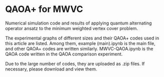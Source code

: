 # QAOA+ for MWVC
Numerical simulation code and results of applying quantum alternating operator ansatz to the minimum weighted vertex cover problem.

  The experimental graphs of different sizes and their QAOA+ codes used in this article are listed. Among them, example (main).ipynb is the main file, and other QAOA+ codes are written similarly. MWVC-QAOA.ipynb is the QAOA code written in the QAOA comparison experiment. 
  
  Due to the large number of codes, they are uploaded as .zip files. If necessary, please download and view them.
